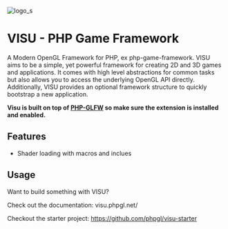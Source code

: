![logo_s](https://user-images.githubusercontent.com/956212/192290126-b8c481de-9f22-4a8d-99b5-0ea16300ae70.png)


# VISU - PHP Game Framework

A Modern OpenGL Framework for PHP, ex php-game-framework. VISU aims to be a simple, yet powerful framework for creating 2D and 3D games and applications.
It comes with high level abstractions for common tasks but also allows you to access the underlying OpenGL API directly. Additionally, VISU provides an optional framework structure to quickly bootstrap a new application.

**Visu is built on top of [PHP-GLFW](https://phpgl.net) so make sure the extension is installed and enabled.**

## Features 

 * Shader loading with macros and inclues

## Usage 

Want to build something with VISU?

Check out the documentation: visu.phpgl.net/

Checkout the starter project:
https://github.com/phpgl/visu-starter


